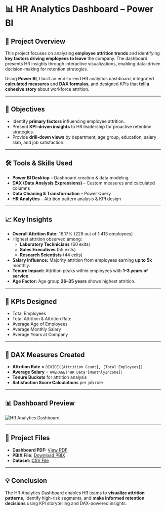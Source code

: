 # 📊 HR Analytics Dashboard – Power BI

## 📌 Project Overview
This project focuses on analyzing **employee attrition trends** and identifying **key factors driving employees to leave** the company. The dashboard presents HR insights through interactive visualizations, enabling data-driven decision-making for retention strategies.

Using **Power BI**, I built an end-to-end HR analytics dashboard, integrated **calculated measures** and **DAX formulas**, and designed KPIs that **tell a cohesive story** about workforce attrition.

---

## 🎯 Objectives
- Identify **primary factors** influencing employee attrition.
- Present **KPI-driven insights** to HR leadership for proactive retention strategies.
- Provide **drill-down views** by department, age group, education, salary slab, and job satisfaction.

---

## 🛠 Tools & Skills Used
- **Power BI Desktop** – Dashboard creation & data modeling
- **DAX (Data Analysis Expressions)** – Custom measures and calculated columns
- **Data Cleaning & Transformation** – Power Query
- **HR Analytics** – Attrition pattern analysis & KPI design

---

## 📈 Key Insights
- **Overall Attrition Rate:** 16.17% (229 out of 1,413 employees)
- Highest attrition observed among:
  - **Laboratory Technicians** (60 exits)
  - **Sales Executives** (55 exits)
  - **Research Scientists** (44 exits)
- **Salary Influence:** Majority attrition from employees earning **up to 5k** monthly.
- **Tenure Impact:** Attrition peaks within employees with **1–3 years of service**.
- **Age Factor:** Age group **26–35 years** shows highest attrition.

---

## 📌 KPIs Designed
- Total Employees
- Total Attrition & Attrition Rate
- Average Age of Employees
- Average Monthly Salary
- Average Years at Company

---

## 🧮 DAX Measures Created
- **Attrition Rate** = `DIVIDE([Attrition Count], [Total Employees])`
- **Average Salary** = `AVERAGE('HR Data'[MonthlyIncome])`
- **Tenure Buckets** for attrition analysis
- **Satisfaction Score Calculations** per job role

---

## 📊 Dashboard Preview
![HR Analytics Dashboard](PowerBI_project_HR_Analytics.png)

---

## 📂 Project Files
- **Dashboard PDF:** [View PDF](./PowerBI_project_HR_Analytics.pdf)
- **PBIX File:** [Download PBIX](./PowerBI_project_HR_Analytics.pbix)
- **Dataset:** [CSV File](./HR_Analytics.csv)

---

## 💡 Conclusion
The HR Analytics Dashboard enables HR teams to **visualize attrition patterns**, identify high-risk segments, and **make informed retention decisions** using KPI storytelling and DAX-powered insights.
